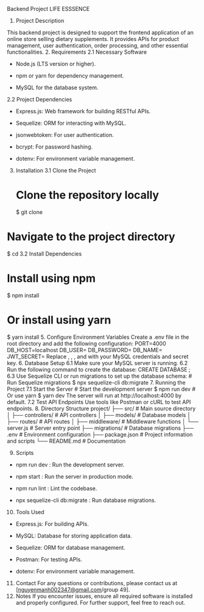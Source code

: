Backend Project LIFE ESSSENCE

1. Project Description

This backend project is designed to support the frontend application of an online store selling dietary supplements. It provides APIs for product management, user authentication, order processing, and other essential functionalities.
2. Requirements
 2.1 Necessary Software
  - Node.js (LTS version or higher).

  - npm or yarn for dependency management.

  - MySQL for the database system.

 2.2 Project Dependencies

  - Express.js: Web framework for building RESTful APIs.

  - Sequelize: ORM for interacting with MySQL.

  - jsonwebtoken: For user authentication.

  - bcrypt: For password hashing.
  
  - dotenv: For environment variable management.

3. Installation
  3.1 Clone the Project
   # Clone the repository locally
   $ git clone <repository-url>

  # Navigate to the project directory
  $ cd <project-directory>
 3.2 Install Dependencies
  # Install using npm
  $ npm install

  # Or install using yarn
  $ yarn install
5. Configure Environment Variables
  Create a .env file in the root directory and add the following configuration:
  PORT=4000
  DB_HOST=localhost
  DB_USER=<your-database-user>
  DB_PASSWORD=<your-database-password>
  DB_NAME=<your-database-name>
  JWT_SECRET=<your-secret-key>
Replace <your-database-user>, <your-database-password>, <your-database-name>, and <your-secret-key> with your MySQL credentials and secret key.
6. Database Setup
  6.1 Make sure your MySQL server is running.
  6.2 Run the following command to create the database:
    CREATE DATABASE <your-database-name>;
  6.3 Use Sequelize CLI or run migrations to set up the database schema:
    # Run Sequelize migrations
    $ npx sequelize-cli db:migrate
7. Running the Project
  7.1 Start the Server
    # Start the development server
    $ npm run dev
    # Or use yarn
    $ yarn dev
The server will run at http://localhost:4000 by default.
  7.2 Test API Endpoints
    Use tools like Postman or cURL to test API endpoints.
8. Directory Structure
  project/
  ├── src/               # Main source directory
  │   ├── controllers/   # API controllers
  │   ├── models/        # Database models
  │   ├── routes/        # API routes
  │   ├── middleware/    # Middleware functions
  │   └── server.js      # Server entry point
  ├── migrations/       # Database migrations
  ├── .env               # Environment configuration
  ├── package.json       # Project information and scripts
  └── README.md          # Documentation

9. Scripts
  - npm run dev : Run the development server.

  - npm start : Run the server in production mode.

  - npm run lint : Lint the codebase.

  - npx sequelize-cli db:migrate : Run database migrations.
10. Tools Used
  - Express.js: For building APIs.

  - MySQL: Database for storing application data.

  - Sequelize: ORM for database management.

  - Postman: For testing APIs.

  - dotenv: For environment variable management.

11. Contact
  For any questions or contributions, please contact us at [nguyenmanh002347@gmail.com/group 49].
12. Notes
    If you encounter issues, ensure all required software is installed and properly configured. For further support, feel free to reach out.
